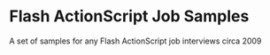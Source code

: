 # Flash ActionScript Job Samples
A set of samples for any Flash ActionScript job interviews circa 2009
